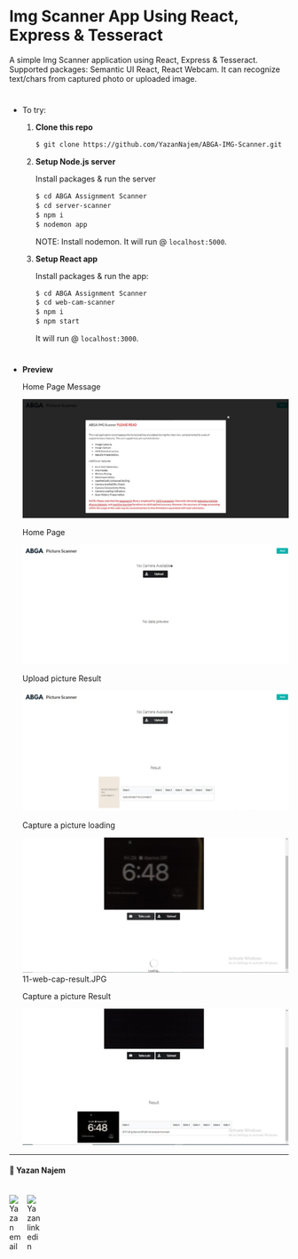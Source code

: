 # Img Scanner App Using React, Express & Tesseract

A simple Img Scanner application using React, Express & Tesseract. Supported packages: Semantic UI React,  React Webcam. It can recognize text/chars from captured photo or uploaded image. 

#
- To try:

    1. __Clone this repo__

        ```bash
        $ git clone https://github.com/YazanNajem/ABGA-IMG-Scanner.git
        ```

    2. __Setup Node.js server__

        Install packages & run the server
        ```bash
        $ cd ABGA Assignment Scanner
        $ cd server-scanner
        $ npm i
        $ nodemon app
        ```
        NOTE: Install nodemon.
        It will run @ `localhost:5000`.

    3. __Setup React app__

        Install packages & run the app:
        ```bash
        $ cd ABGA Assignment Scanner
        $ cd web-cam-scanner
        $ npm i
        $ npm start
        ```
        It will run @ `localhost:3000`.
#

- __Preview__

  Home Page Message

  ![./img/1-First.JPG](./img/1-First.JPG)

  Home Page
  
  ![./img/2-Home.JPG](./img/2-Home.JPG)

  Upload picture Result
  
  ![./img/6-upload-result.JPG](./img/6-upload-result.JPG)

  Capture a picture loading
  
  ![./img/10-web-cam-loading.JPG](./img/10-web-cam-loading.JPG) 11-web-cap-result.JPG

  Capture a picture Result
  
  ![./img/11-web-cap-result.JPG](./img/11-web-cap-result.JPG)

<hr>

#### 🍔 Yazan Najem

<br>

<a href="mailto: yazanbassamnajem@gmail.com">
  <img align="left" style="margin-right:10px" alt="Yazan email" width="22px" src="https://camo.githubusercontent.com/b6e5ff081d7552ec05656de193794847e14d47ad/68747470733a2f2f732e79696d672e636f6d2f63762f61706976322f6d79632f6d61696c2f4d61696c5f694f535f6170705f69636f6e2e706e67" />
</a>

<a href="https://www.linkedin.com/in/seit-yazannajem/">
  <img style="margin-right:10px" align="left" alt="Yazan linkedin" width="24px" src="https://camo.githubusercontent.com/0d70d8c72e2f45755511d6799489dc49d0e325f0/68747470733a2f2f692e70696e696d672e636f6d2f6f726967696e616c732f63652f30392f33632f63653039336337323134616433353762623636356366643266363661386236622e706e67" />
</a>
